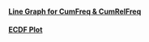 #### [Line Graph for CumFreq & CumRelFreq]([SC]-Descriptive-Analytics/[SC]-Data-Visualisation/[M]-Line-Graph-for-Cumulative-Frequency-and-Relative-Cumulative-Frequency.md)
#### [ECDF Plot]([SC]-Descriptive-Analytics/[SC]-Data-Visualisation/[M]-ECDF-Plot.md)
